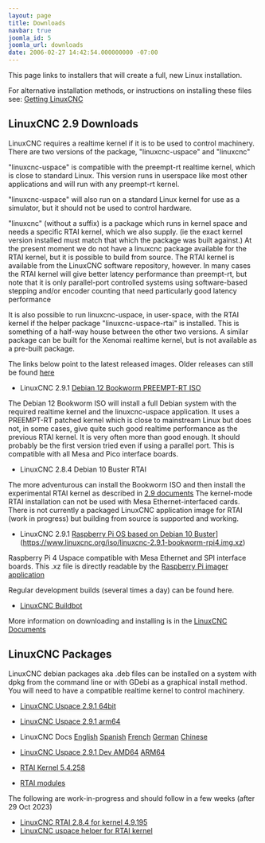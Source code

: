 ```yaml
---
layout: page
title: Downloads
navbar: true
joomla_id: 5
joomla_url: downloads
date: 2006-02-27 14:42:54.000000000 -07:00
---
```


This page links to installers that will create a full, new Linux
installation.

For alternative installation methods, or instructions on installing these
files see: 
[Getting LinuxCNC](http://linuxcnc.org/docs/stable/html/getting-started/getting-linuxcnc.html)

## LinuxCNC 2.9 Downloads

LinuxCNC requires a realtime kernel if it is to be used to control machinery. 
There are two versions of the package, "linuxcnc-uspace" and "linuxcnc"

"linuxcnc-uspace" is compatible with the preempt-rt realtime kernel, which
is close to standard Linux. This version runs in userspace like most
other applications and will run with any preempt-rt kernel. 

"linuxcnc-uspace" will also run on a standard Linux kernel for use as a
simulator, but it should not be used to control hardware. 

"linuxcnc" (without a suffix) is a package which runs in kernel space 
and needs a specific RTAI kernel, which we also supply. (ie the exact
kernel version installed must match that which the package was built
against.) At the present moment we do not have a linuxcnc package
available for the RTAI kernel, but it is possible to build from source. 
The RTAI kernel is available from the LinuxCNC software repository, however.
In many cases the RTAI kernel will give better latency performance than
preempt-rt, but note that it is only parallel-port controlled systems
using software-based  stepping and/or encoder counting that need particularly
good latency performance 

It is also possible to run linuxcnc-uspace, in user-space, with the RTAI
kernel if the helper package "linuxcnc-uspace-rtai" is installed. This is
something of a half-way house between the other two versions. A similar
package can be built for the Xenomai realtime kernel, but is not available
as a pre-built package. 

The links below point to the latest released images. Older releases can still be
found [here](https://www.linuxcnc.org/iso/)

* LinuxCNC 2.9.1 [Debian 12 Bookworm PREEMPT-RT ISO](https://www.linuxcnc.org/iso/linuxcnc_2.9.1-amd64.hybrid.iso)

The Debian 12 Bookworm ISO will install a full Debian system with the required
realtime kernel and the linuxcnc-uspace application. It uses a PREEMPT-RT
patched kernel  which is close to mainstream Linux but does not, in some
cases, give quite such good realtime performance as the previous RTAI
kernel. It is very often more than good enough. It should probably be
the first version tried even if using a parallel port.
This is compatible with all Mesa and Pico interface boards.

* LinuxCNC 2.8.4 Debian 10 Buster RTAI

The more adventurous can install the Bookworm ISO and then install the
experimental RTAI kernel as described in 
[2.9 documents](http://linuxcnc.org/docs/2.9/html/getting-started/getting-linuxcnc.html#cha:Installing-RTAI)
The kernel-mode RTAI installation can not be used with Mesa Ethernet-interfaced cards.
There is not currently a packaged LinuxCNC application image for RTAI (work in progress) but
building from source is supported and working. 


* LinuxCNC 2.9.1 [Raspberry Pi OS based on Debian 10 Buster]([)](https://www.linuxcnc.org/iso/linuxcnc-2.9.1-bookworm-rpi4.img.xz)

Raspberry Pi 4 Uspace compatible with Mesa Ethernet and SPI interface boards.
This .xz file is directly readable by the [Raspberry Pi imager application](https://www.raspberrypi.com/software/)


Regular development builds (several times a day) can be found here. 
* [LinuxCNC Buildbot](http://buildbot.linuxcnc.org/)

More information on downloading and installing is in the
[LinuxCNC Documents](http://linuxcnc.org/docs/stable/html/getting-started/getting-linuxcnc.html)


## LinuxCNC Packages

LinuxCNC debian packages aka .deb files can be installed on a system with dpkg
from the command line or with GDebi as a graphical install method. You will need
to have a compatible realtime kernel to control machinery.

* [LinuxCNC Uspace 2.9.1 64bit](https://www.linuxcnc.org/dists/bookworm/2.9-uspace/binary-amd64/linuxcnc-uspace_2.9.1_amd64.deb)
* [LinuxCNC Uspace 2.9.1 arm64](https://www.linuxcnc.org/dists/bookworm/2.9-uspace/binary-arm64/linuxcnc-uspace_2.9.1_arm64.deb)
* LinuxCNC Docs [English](https://www.linuxcnc.org/dists/bookworm/2.9-uspace/binary-amd64/linuxcnc-doc-en_2.9.1_all.deb) [Spanish](https://www.linuxcnc.org/dists/bookworm/2.9-uspace/binary-amd64/linuxcnc-doc-es_2.9.1_all.deb) [French](https://www.linuxcnc.org/dists/bookworm/2.9-uspace/binary-amd64/linuxcnc-doc-fr_2.9.1_all.deb) [German](https://www.linuxcnc.org/dists/bookworm/2.9-uspace/binary-amd64/linuxcnc-doc-de_2.9.1_all.deb) [Chinese](https://www.linuxcnc.org/dists/bookworm/2.9-uspace/binary-amd64/linuxcnc-doc-zh-cn_2.9.1_all.deb)
* [LinuxCNC Uspace 2.9.1 Dev AMD64](https://www.linuxcnc.org/dists/bookworm/2.9-uspace/binary-amd64/linuxcnc-uspace-dev_2.9.1_amd64.deb) [ARM64](https://www.linuxcnc.org/dists/bookworm/2.9-uspace/binary-arm64/linuxcnc-uspace-dev_2.9.1_arm64.deb)

* [RTAI Kernel 5.4.258](https://www.linuxcnc.org/dists/bookworm/base/binary-amd64/linux-image-5.4.258-rtai-amd64_5.4.258-rtai-amd64-2_amd64.deb)
* [RTAI modules](https://www.linuxcnc.org/dists/bookworm/base/binary-amd64/rtai-modules-5.4.258_5.3.3-linuxcnc-delta_amd64.deb)

The following are work-in-progress and should follow in a few weeks (after 29 Oct 2023)
* [LinuxCNC RTAI 2.8.4 for kernel 4.9.195](https://www.linuxcnc.org/dists/buster/2.8-rt/binary-amd64/linuxcnc_2.8.4_amd64.deb)
* [LinuxCNC uspace helper for RTAI kernel](https://www.linuxcnc.org/dists/buster/2.8-rtpreempt/binary-amd64/linuxcnc-uspace-rtai_2.8.4_amd64.deb)
